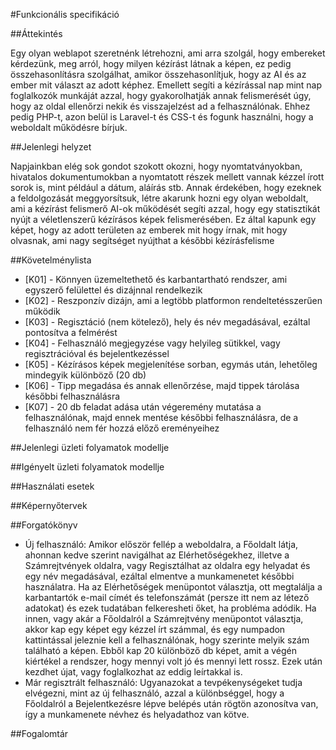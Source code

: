 #Funkcionális specifikáció

##Áttekintés

Egy olyan weblapot szeretnénk létrehozni, ami arra szolgál, hogy embereket kérdezünk, meg arról, hogy milyen kézírást látnak a képen, ez pedig összehasonlításra szolgálhat, amikor összehasonlítjuk, hogy az AI és az ember mit választ az adott képhez. Emellett segíti a kézírással nap mint nap foglalkozók munkáját azzal, hogy gyakorolhatják annak felismerését úgy, hogy az oldal ellenőrzi nekik és visszajelzést ad a felhasználónak. Ehhez pedig PHP-t, azon belül is Laravel-t és CSS-t és fogunk használni, hogy a weboldalt működésre bírjuk.

##Jelenlegi helyzet

Napjainkban elég sok gondot szokott okozni, hogy nyomtatványokban, hivatalos dokumentumokban a nyomtatott részek mellett vannak kézzel írott sorok is, mint például a dátum, aláírás stb. Annak érdekében, hogy ezeknek a feldolgozását meggyorsítsuk, létre akarunk hozni egy olyan weboldalt, ami a kézírást felismerő AI-ok működését segíti azzal, hogy egy statisztikát nyújt a véletlenszerű kézírásos képek felismerésében. Ez által kapunk egy képet, hogy az adott területen az emberek mit hogy írnak, mit hogy olvasnak, ami nagy segítséget nyújthat a későbbi kézírásfelisme

##Követelménylista

- [K01] - Könnyen üzemeltethető és karbantartható rendszer, ami egyszerő felülettel és dizájnnal rendelkezik
- [K02] - Reszponzív dizájn, ami a legtöbb platformon rendeltetésszerűen működik
- [K03] - Regisztáció (nem kötelező), hely és név megadásával, ezáltal pontosítva a felmérést
- [K04] - Felhasználó megjegyzése vagy helyileg sütikkel, vagy regisztrációval és bejelentkezéssel
- [K05] - Kézírásos képek megjelenítése sorban, egymás után, lehetőleg mindegyik különböző (20 db)
- [K06] - Tipp megadása és annak ellenőrzése, majd tippek tárolása későbbi felhasználásra
- [K07] - 20 db feladat adása után végeremény mutatása a felhasználónak, majd ennek mentése későbbi felhasználásra, de a felhasználó nem fér hozzá  előző ereményeihez

##Jelenlegi üzleti folyamatok modellje


##Igényelt üzleti folyamatok modellje


##Használati esetek

##Képernyőtervek

##Forgatókönyv

- Új felhasználó: Amikor először fellép a weboldalra, a Főoldalt látja, ahonnan kedve szerint navigálhat az Elérhetőségekhez, illetve a Számrejtvények oldalra, vagy Regisztálhat az oldalra egy helyadat és egy név megadásával, ezáltal elmentve a munkamenetet későbbi használatra. Ha az Elérhetőségek menüpontot választja, ott megtalálja a karbantartók e-mail címét és telefonszámát (persze itt nem az létező adatokat) és ezek tudatában felkeresheti őket, ha probléma adódik. Ha innen, vagy akár a Főoldalról a Számrejtvény menüpontot választja, akkor kap egy képet egy kézzel írt számmal, és egy numpadon kattintással jeleznie kell a felhasználónak, hogy szerinte melyik szám található a képen. Ebből kap 20 különböző db képet, amit a végén kiértékel a rendszer, hogy mennyi volt jó és mennyi lett rossz. Ezek után kezdhet újat, vagy foglalkozhat az eddig leírtakkal is.
- Már regisztrált felhasználó: Ugyanazokat a tevpékenységeket tudja elvégezni, mint az új felhasználó, azzal a különbséggel, hogy a Főoldalról a Bejelentkezésre lépve belépés után rögtön azonosítva van, így a munkamenete névhez és helyadathoz van kötve.

##Fogalomtár